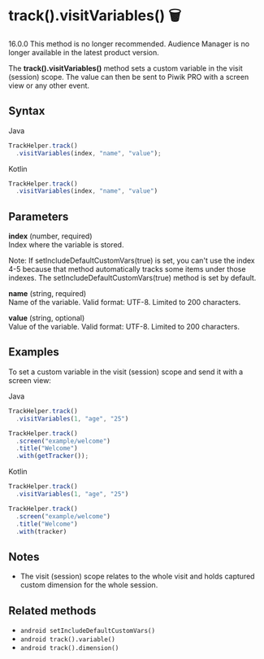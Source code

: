 # track().visitVariables() 🗑

<div class="deprecated">

16.0.0 This method is no longer recommended. Audience Manager is no
longer available in the latest product version.

</div>

The **track().visitVariables()** method sets a custom variable in the
visit (session) scope. The value can then be sent to Piwik PRO with a
screen view or any other event.

## Syntax

<div class="tabs">

<div class="group-tab">

Java

``` javascript
TrackHelper.track()
  .visitVariables(index, "name", "value");
```

</div>

<div class="group-tab">

Kotlin

``` javascript
TrackHelper.track()
  .visitVariables(index, "name", "value")
```

</div>

</div>

## Parameters

**index** (number, required)  
Index where the variable is stored.

Note: If setIncludeDefaultCustomVars(true) is set, you can't use the
index 4-5 because that method automatically tracks some items under
those indexes. The setIncludeDefaultCustomVars(true) method is set by
default.

**name** (string, required)  
Name of the variable. Valid format: UTF-8. Limited to 200 characters.

**value** (string, optional)  
Value of the variable. Valid format: UTF-8. Limited to 200 characters.

## Examples

To set a custom variable in the visit (session) scope and send it with a
screen view:

<div class="tabs">

<div class="group-tab">

Java

``` javascript
TrackHelper.track()
  .visitVariables(1, "age", "25")

TrackHelper.track()
  .screen("example/welcome")
  .title("Welcome")
  .with(getTracker());
```

</div>

<div class="group-tab">

Kotlin

``` javascript
TrackHelper.track()
  .visitVariables(1, "age", "25")

TrackHelper.track()
  .screen("example/welcome")
  .title("Welcome")
  .with(tracker)
```

</div>

</div>

## Notes

  - The visit (session) scope relates to the whole visit and holds
    captured custom dimension for the whole session.

## Related methods

  - `android setIncludeDefaultCustomVars()`
  - `android track().variable()`
  - `android track().dimension()`
